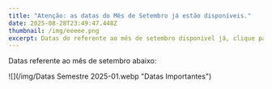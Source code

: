 ```yaml
---
title: "Atenção: as datas do Mês de Setembro já estão disponíveis."
date: 2025-08-28T23:49:47.448Z
thumbnail: /img/eeeee.png
excerpt: Datas do referente ao mês de setembro disponivel já, clique para saber mais.
---
```

D﻿atas referente ao mês de setembro abaixo:



![](/img/Datas Semestre 2025-01.webp "Datas Importantes")
